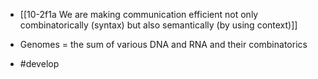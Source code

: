 - [[10-2f1a We are making communication efficient not only combinatorically (syntax) but also semantically (by using context)]]

- Genomes = the sum of various DNA and RNA and their combinatorics
- #develop
